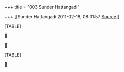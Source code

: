 +++
title = "003 Sunder Hattangadi"

+++
[[Sunder Hattangadi	2011-02-18, 08:31:57 [Source](https://groups.google.com/g/samskrita/c/9c2-ehx4_IQ)]]



[TABLE]





[TABLE]



